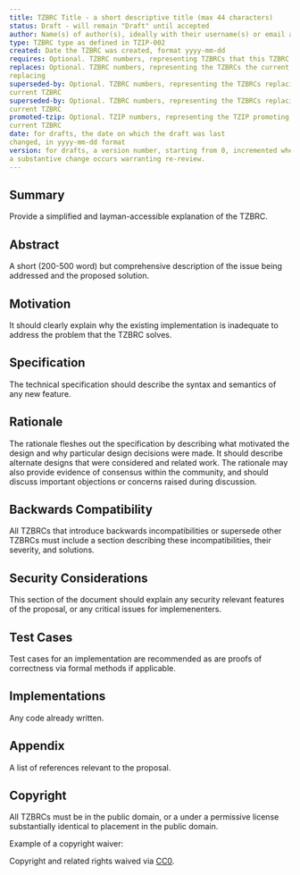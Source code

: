 ```yaml
---
title: TZBRC Title - a short descriptive title (max 44 characters)
status: Draft - will remain "Draft" until accepted
author: Name(s) of author(s), ideally with their username(s) or email address(es)
type: TZBRC type as defined in TZIP-002
created: Date the TZBRC was created, format yyyy-mm-dd
requires: Optional. TZBRC numbers, representing TZBRCs that this TZBRC depends on
replaces: Optional. TZBRC numbers, representing the TZBRCs the current TZBRC is
replacing
superseded-by: Optional. TZBRC numbers, representing the TZBRCs replacing the
current TZBRC
superseded-by: Optional. TZBRC numbers, representing the TZBRCs replacing the
current TZBRC
promoted-tzip: Optional. TZIP numbers, representing the TZIP promoting the
current TZBRC
date: for drafts, the date on which the draft was last
changed, in yyyy-mm-dd format
version: for drafts, a version number, starting from 0, incremented whenever
a substantive change occurs warranting re-review.
---
```



## Summary

Provide a simplified and layman-accessible explanation of the TZBRC.

## Abstract

A short (200-500 word) but comprehensive description of the issue being
addressed and the proposed solution.

## Motivation

It should clearly explain why the existing implementation is inadequate to
address the problem that the TZBRC solves.

## Specification

The technical specification should describe the syntax and semantics of any new
feature.

## Rationale

The rationale fleshes out the specification by describing what motivated the
design and why particular design decisions were made. It should describe
alternate designs that were considered and related work. The rationale may also 
provide evidence of consensus within the community, and should discuss important 
objections or concerns raised during discussion.

## Backwards Compatibility

All TZBRCs that introduce backwards incompatibilities or supersede other TZBRCs
must include a section describing these incompatibilities, their severity, and
solutions.

## Security Considerations

This section of the document should explain any security relevant features
of the proposal, or any critical issues for implemenenters. 

## Test Cases

Test cases for an implementation are recommended as are proofs of correctness via 
formal methods if applicable.

## Implementations

Any code already written.

## Appendix

A list of references relevant to the proposal.

## Copyright

All TZBRCs must be in the public domain, or a under a permissive license
substantially identical to placement in the public domain. 


Example of a copyright waiver:

Copyright and related rights waived via
[CC0](https://creativecommons.org/publicdomain/zero/1.0/).